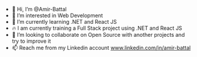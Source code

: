 - 👋 Hi, I’m @Amir-Battal
- 👀 I’m interested in Web Development
- 🌱 I’m currently learning .NET and React JS
- 🔥 I am currently training a Full Stack project using .NET and React JS
- 💞️ I’m looking to collaborate on Open Source with another projects and try to improve it
- 📫 Reach me from my Linkedin account	 www.linkedin.com/in/amir-battal

